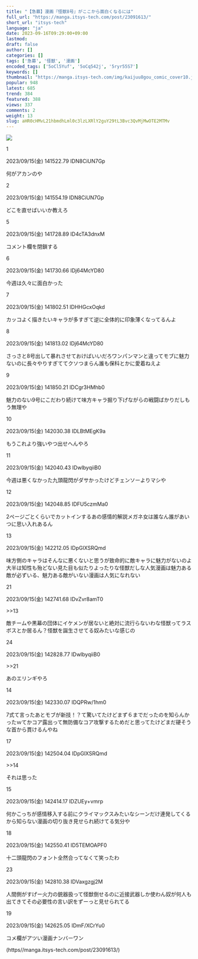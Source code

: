 ```yaml
---
title: "【急募】漫画『怪獣8号』がここから面白くなるには"
full_url: "https://manga.itsys-tech.com/post/23091613/"
short_url: "itsys-tech"
language: "ja"
date: 2023-09-16T09:29:00+09:00
lastmod: 
draft: false
author: []
categories: []
tags: ['急募', '怪獣', '漫画']
encoded_tags: ['5oCl5Yuf', '5oCq542j', '5ryr55S7']
keywords: []
thumbnail: "https://manga.itsys-tech.com/img/kaijuu8gou_comic_cover10.jpg"
popular: 948
latest: 685
trend: 384
featured: 388
views: 337
comments: 2
weight: 13
slug: aHR0cHMvL21hbmdhLml0c3lzLXRlY2guY29tL3Bvc3QvMjMwOTE2MTMv
---
```


![](https://manga.itsys-tech.com/img/kaijuu8gou_comic_cover10.jpg)

<div><p class='t_h'>1 <p>2023/09/15(金) 141522.79 IDN8CiUN7Gp</p></p><p class='t_b'>何がアカンのや</p><p class='t_h'>2 <p>2023/09/15(金) 141554.19 IDN8CiUN7Gp</p></p><p class='t_b'>どこを直せばいいか教えろ</p><p class='t_h'>5 <p>2023/09/15(金) 141728.89 ID4cTA3dnxM</p></p><p class='t_b'>コメント欄を閉鎖する</p><p class='t_h'>6 <p>2023/09/15(金) 141730.66 IDj64McYD80</p></p><p class='t_b'>今週は久々に面白かった</p><p class='t_h'>7 <p>2023/09/15(金) 141802.51 IDHHGcxOqkd</p></p><p class='t_b'>カッコよく描きたいキャラが多すぎて逆に全体的に印象薄くなってるんよ</p><p class='t_h'>8 <p>2023/09/15(金) 141813.02 IDj64McYD80</p></p><p class='t_b'>さっさと8号出して暴れさせておけばいいだろワンパンマンと違ってモブに魅力ないのに長々やりすぎててクソつまらん誰も保科とかに愛着ねえよ</p><p class='t_h'>9 <p>2023/09/15(金) 141850.21 IDCgr3HMhb0</p></p><p class='t_b'>魅力のない9号にこだわり続けて味方キャラ掘り下げながらの戦闘ばかりだしもう無理や</p><p class='t_h'>10 <p>2023/09/15(金) 142030.38 IDLBtMEgK9a</p></p><p class='t_b'>もうこれより強いやつ出せへんやろ</p><p class='t_h'>11 <p>2023/09/15(金) 142040.43 IDwlbyqiiB0</p></p><p class='t_b'>今週は悪くなかった九頭龍閃がダサかったけどチェンソーよりマシや</p><p class='t_h'>12 <p>2023/09/15(金) 142048.85 IDFU5czmMa0</p></p><p class='t_b'>2ページごとくらいでカットインするあの感情的解説メガネ女は誰なん誰があいつに思い入れあるん</p><p class='t_h'>13 <p>2023/09/15(金) 142212.05 IDpGlXSRQmd</p></p><p class='t_b'>味方側のキャラはそんなに悪くないと思うが致命的に敵キャラに魅力がないのよ大半は知性も殆どない見た目も似たりよったりな怪獣だしな人気漫画は魅力ある敵が必ずいる、魅力ある敵がいない漫画は人気になれない</p><p class='t_h t_i'>21 <p>2023/09/15(金) 142741.68 IDvZvr8amT0</p></p><p class='t_b t_i'><p class='anchor'>>>13</p>敵チームや黒幕の団体にイケメンが居ないと絶対に流行らないわな怪獣ってラスボスとか居るん？怪獣を誕生させてる奴みたいな感じの</p><p class='t_h t_i'>24 <p>2023/09/15(金) 142828.77 IDwlbyqiiB0</p></p><p class='t_b t_i'><p class='anchor'>>>21</p>あのエリンギやろ</p><p class='t_h'>14 <p>2023/09/15(金) 142330.07 IDQPRw/1hm0</p></p><p class='t_b'>7式て言ったあとモブが新技！？て驚いてたけどまず６までだったのを知らんかったｗてかコア露出って無防備なコア攻撃するためだと思ってたけどまだ硬そうな首から貫けるんやね</p><p class='t_h t_i'>17 <p>2023/09/15(金) 142504.04 IDpGlXSRQmd</p></p><p class='t_b t_i'><p class='anchor'>>>14</p>それは思った</p><p class='t_h'>15 <p>2023/09/15(金) 142414.17 IDZUEy+vmrp</p></p><p class='t_b'>何かこっちが感情移入する前にクライマックスみたいなシーンだけ連発してくるから知らない漫画の切り抜き見せられ続けてる気分や</p><p class='t_h'>18 <p>2023/09/15(金) 142550.41 ID5TEMOAPF0</p></p><p class='t_b'>十二頭龍閃のフォント全然合ってなくて笑ったわ</p><p class='t_h'>23 <p>2023/09/15(金) 142810.38 IDVaxgzgj2M</p></p><p class='t_b'>人間側がすげー火力の銃器扱って怪獣倒せるのに近接武器しか使わん奴が何人も出てきてその必要性の言い訳をずーっと見せられてる</p><p class='t_h'>19 <p>2023/09/15(金) 142625.05 IDmF/XCrYu0</p></p><p class='t_b'>コメ欄がアツい漫画ナンバーワン</p></div>

(https//manga.itsys-tech.com/post/23091613/)

